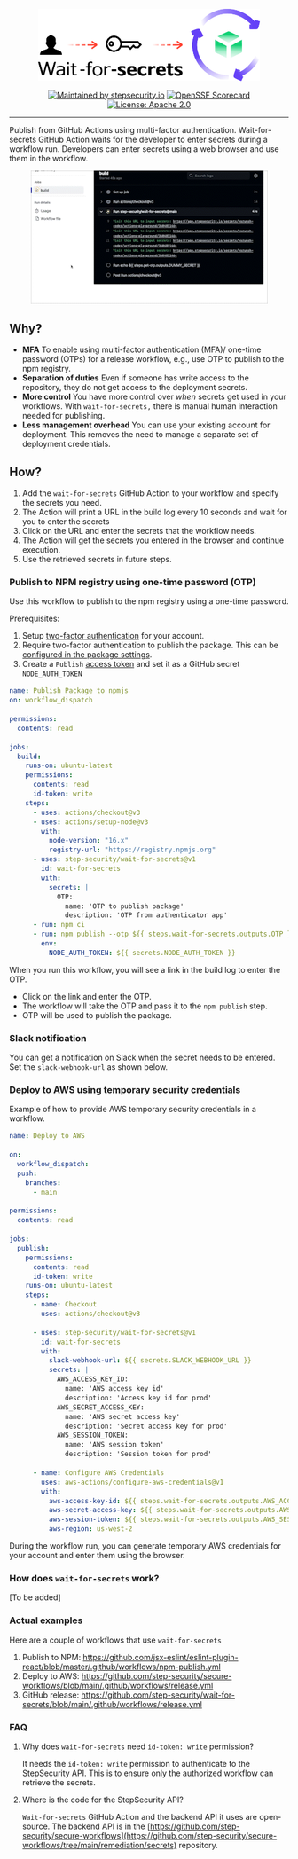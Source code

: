 <p align="center"><img src="images/banner.png" width="400" /></p>

<div align="center">

[![Maintained by stepsecurity.io](https://img.shields.io/badge/maintained%20by-stepsecurity.io-blueviolet)](https://stepsecurity.io/?utm_source=github&utm_medium=organic_oss&utm_campaign=wait-for-secrets)
[![OpenSSF Scorecard](https://api.securityscorecards.dev/projects/github.com/step-security/wait-for-secrets/badge)](https://api.securityscorecards.dev/projects/github.com/step-security/wait-for-secrets)
[![License: Apache 2.0](https://img.shields.io/badge/License-Apache%202.0-blue.svg)](https://raw.githubusercontent.com/step-security/wait-for-secrets/main/LICENSE)

</div>

---

Publish from GitHub Actions using multi-factor authentication. Wait-for-secrets GitHub Action waits for the developer to enter secrets during a workflow run. Developers can enter secrets using a web browser and use them in the workflow.

<p align="center">
  <img src="images/WaitForSecrets6.gif" alt="Demo" >
</p>

## Why?

- **MFA** To enable using multi-factor authentication (MFA)/ one-time password (OTPs) for a release workflow, e.g., use OTP to publish to the npm registry.
- **Separation of duties** Even if someone has write access to the repository, they do not get access to the deployment secrets.
- **More control** You have more control over _when_ secrets get used in your workflows. With `wait-for-secrets,` there is manual human interaction needed for publishing.
- **Less management overhead** You can use your existing account for deployment. This removes the need to manage a separate set of deployment credentials.

## How?

1. Add the `wait-for-secrets` GitHub Action to your workflow and specify the secrets you need.
2. The Action will print a URL in the build log every 10 seconds and wait for you to enter the secrets
3. Click on the URL and enter the secrets that the workflow needs.
4. The Action will get the secrets you entered in the browser and continue execution.
5. Use the retrieved secrets in future steps.

### Publish to NPM registry using one-time password (OTP)

Use this workflow to publish to the npm registry using a one-time password.

Prerequisites:

1. Setup [two-factor authentication](https://docs.npmjs.com/configuring-two-factor-authentication) for your account.
2. Require two-factor authentication to publish the package. This can be [configured in the package settings](https://docs.npmjs.com/requiring-2fa-for-package-publishing-and-settings-modification).
3. Create a `Publish` [access token](https://docs.npmjs.com/creating-and-viewing-access-tokens) and set it as a GitHub secret `NODE_AUTH_TOKEN`

```yaml
name: Publish Package to npmjs
on: workflow_dispatch

permissions:
  contents: read

jobs:
  build:
    runs-on: ubuntu-latest
    permissions:
      contents: read
      id-token: write
    steps:
      - uses: actions/checkout@v3
      - uses: actions/setup-node@v3
        with:
          node-version: "16.x"
          registry-url: "https://registry.npmjs.org"
      - uses: step-security/wait-for-secrets@v1
        id: wait-for-secrets
        with:
          secrets: |
            OTP: 
              name: 'OTP to publish package'
              description: 'OTP from authenticator app'
      - run: npm ci
      - run: npm publish --otp ${{ steps.wait-for-secrets.outputs.OTP }}
        env:
          NODE_AUTH_TOKEN: ${{ secrets.NODE_AUTH_TOKEN }}
```

When you run this workflow, you will see a link in the build log to enter the OTP.

- Click on the link and enter the OTP.
- The workflow will take the OTP and pass it to the `npm publish` step.
- OTP will be used to publish the package.

### Slack notification

You can get a notification on Slack when the secret needs to be entered. Set the `slack-webhook-url` as shown below.

### Deploy to AWS using temporary security credentials

Example of how to provide AWS temporary security credentials in a workflow.

```yaml
name: Deploy to AWS

on:
  workflow_dispatch:
  push:
    branches:
      - main

permissions:
  contents: read

jobs:
  publish:
    permissions:
      contents: read
      id-token: write
    runs-on: ubuntu-latest
    steps:
      - name: Checkout
        uses: actions/checkout@v3

      - uses: step-security/wait-for-secrets@v1
        id: wait-for-secrets
        with:
          slack-webhook-url: ${{ secrets.SLACK_WEBHOOK_URL }}
          secrets: |
            AWS_ACCESS_KEY_ID: 
              name: 'AWS access key id'
              description: 'Access key id for prod'
            AWS_SECRET_ACCESS_KEY:
              name: 'AWS secret access key'
              description: 'Secret access key for prod'
            AWS_SESSION_TOKEN:
              name: 'AWS session token'
              description: 'Session token for prod'

      - name: Configure AWS Credentials
        uses: aws-actions/configure-aws-credentials@v1
        with:
          aws-access-key-id: ${{ steps.wait-for-secrets.outputs.AWS_ACCESS_KEY_ID }}
          aws-secret-access-key: ${{ steps.wait-for-secrets.outputs.AWS_SECRET_ACCESS_KEY }}
          aws-session-token: ${{ steps.wait-for-secrets.outputs.AWS_SESSION_TOKEN }}
          aws-region: us-west-2
```

During the workflow run, you can generate temporary AWS credentials for your account and enter them using the browser.

### How does `wait-for-secrets` work?

[To be added]

### Actual examples

Here are a couple of workflows that use `wait-for-secrets`

1. Publish to NPM: https://github.com/jsx-eslint/eslint-plugin-react/blob/master/.github/workflows/npm-publish.yml
2. Deploy to AWS: https://github.com/step-security/secure-workflows/blob/main/.github/workflows/release.yml
3. GitHub release: https://github.com/step-security/wait-for-secrets/blob/main/.github/workflows/release.yml

### FAQ

1. Why does `wait-for-secrets` need `id-token: write` permission?

   It needs the `id-token: write` permission to authenticate to the StepSecurity API. This is to ensure only the authorized workflow can retrieve the secrets.

2. Where is the code for the StepSecurity API?

   `Wait-for-secrets` GitHub Action and the backend API it uses are open-source. The backend API is in the [https://github.com/step-security/secure-workflows](https://github.com/step-security/secure-workflows/tree/main/remediation/secrets) repository.
